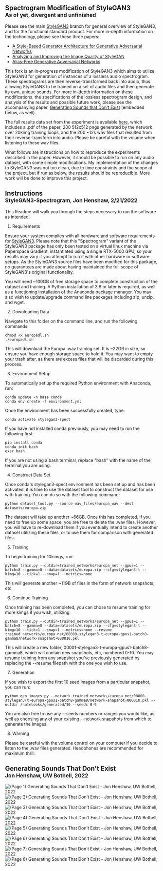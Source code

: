 ## Spectrogram Modification of StyleGAN3<br><sub>As of yet, divergent and unfinished</sub>

Please see the main [StyleGAN3](https://github.com/NVlabs/stylegan3) branch for general overview of StyleGAN3, and for the functional standard product. For more in-depth information on the technology, please see these three papers: 

- [A Style-Based Generator Architecture for Generative Adversarial Networks](https://arxiv.org/pdf/1812.04948.pdf)
- [Analyzing and Improving the Image Quality of StyleGAN](https://openaccess.thecvf.com/content_CVPR_2020/papers/Karras_Analyzing_and_Improving_the_Image_Quality_of_StyleGAN_CVPR_2020_paper.pdf)
- [Alias-Free Generative Adversarial Networks](https://arxiv.org/pdf/2106.12423.pdf)


This fork is an in-progress modification of StyleGAN3 which aims to utilize StyleGAN3 for generation of instances of a lossless audio spectrogram. These spectrograms are then reverse-transformed back into audio, thus allowing StyleGAN3 to be trained on a set of audio files and then generate its own, unique sounds. For more in-depth information on these modifications, the specifications of the lossless spectrogram design, and analysis of the results and possible future work, please see the accompanying paper, [Generating Sounds that Don't Exist](https://www.dropbox.com/s/51gqnopiid6c7nc/ML_Final_Report.pdf?dl=0) (embedded below, as well).

The full results data set from the experiment is available [here](https://www.dropbox.com/sh/e9xmdd82peo4841/AABkSsxIvJC27leHfwSCDBvDa?dl=1), which includes a .pdf of the paper, 200 512x512 pngs generated by the network over 20kimg training loops, and the 200 ~12s wav files that resulted from their reverse-transform into audio. Please be careful with the volume when listening to these wav files.

What follows are instructions on how to reproduce the experiments described in the paper. However, it should be possible to run on any audio dataset, with some simple modifications. My implementation of the changes to StyleGAN3 was not too clean, due to time constraints and the scope of the project, but if run as below, the results should be reproducible. More work will be done to improve this project.


## Instructions<br><sub>StyleGAN3-Spectrogram, Jon Henshaw, 2/21/2022</sub>


This Readme will walk you through the steps necessary to run the software as intended. 

1) Requirements

Ensure your system complies with all hardware and software requirements for [StyleGAN3](https://github.com/NVlabs/stylegan3). Please note that this "Spectrogram" variant of the StyleGAN3 package has only been tested on a virtual linux machine via Paperspace Gradient, instantiated using a single RTX-5000 GPU, so your results may vary if you attempt to run it with other hardware or software setups. As the StyleGAN3 source files have been modified for this package, no guarantees are made about having maintained the full scope of StyleGAN3's original functionality.

You will need ~100GB of free storage space to complete construction of the dataset and training. A Python installation of 3.8 or later is required, as well as a functioning installation of the Anaconda package manager. You may also wish to update/upgrade command line packages including zip, unzip, and wget.

2) Downloading Data

Navigate to this folder on the command line, and run the following commands:

	chmod +x europadl.sh
	./europadl.sh

This will download the Europa .wav training set. It is ~22GB in size, so ensure you have enough storage space to hold it. You may want to empty your trash after, as there are excess files that will be discarded during this process.

3) Environment Setup

To automatically set up the required Python environment with Anaconda, run:

	conda update -n base conda
	conda env create -f environment.yml

Once the environment has been successfully created, type:

	conda activate stylegan3-spect

If you have not installed conda previously, you may need to run the following first:

	pip install conda
	conda init bash
	exec bash

If you are not using a bash terminal, replace "bash" with the name of the terminal you are using.

4) Construct Data Set

Once conda's stylegan3-spect environment has been set up and has been activated, it is time to use the dataset tool to construct the dataset for use with training. You can do so with the following command:

	python dataset_tool.py --source wav_files/europa_wav --dest datasets/europa.zip

The dataset will take up another ~66GB. Once this has completed, if you need to free up some space, you are free to delete the .wav files. However, you will have to re-download them if you eventually intend to create another dataset utilizing these files, or to use them for comparison with generated files.

5) Training

To begin training for 10kimgs, run:

	python train.py --outdir=trained_networks/europa_net --gpus=1 --batch=8 --gamma=8 --data=datasets/europa.zip --cfg=stylegan3-t --kimg=10 --tick=1 --snap=1 --metrics=none

This will generate another ~11GB of files in the form of network snapshots, etc.

6) Continue Training

Once training has been completed, you can chose to resume training for more kimgs if you wish, utilizing:

	python train.py --outdir=trained_networks/europa_net --gpus=1 --batch=8 --gamma=8 --data=datasets/europa.zip --cfg=stylegan3-t --kimg=10 --tick=1 --snap=1 --metrics=none --resume trained_networks/europa_net/00000-stylegan3-t-europa-gpus1-batch8-gamma8/network-snapshot-000010.pkl

This will create a new folder, 00001-stylegan3-t-europa-gpus1-batch8-gamma8, which will contain new snapshots, etc, numbered 0-10. You may resume training from any snapshot you've previously generated by replacing the --resume filepath with the one you wish to use.

7) Generation

If you wish to export the first 10 seed images from a particular snapshot, you can run:

	python gen_images.py --network trained_networks/europa_net/00000-stylegan3-t-europa-gpus1-batch8-gamma8/network-snapshot-000010.pkl --outdir /notebooks/generated/10 --seeds 0-9

You are also free to use any --seeds numbers or ranges you would like, as well as choosing any of your existing --network snapshots from which to generate the images.

8) Warning

Please be careful with the volume control on your computer if you decide to listen to the .wav files generated. Headphones are recommended for maximum thrill.

## Generating Sounds That Don't Exist<br><sub>Jon Henshaw, UW Bothell, 2022</sub>
![(Page 1) Generating Sounds That Don't Exist - Jon Henshaw, UW Bothell, 2022](https://github.com/j-henshaw/stylegan3-spect/blob/main/Paper/(Page%201)%20Generating_Sounds_That_Dont_Exist%20-%20Jon%20Henshaw.png)
![(Page 2) Generating Sounds That Don't Exist - Jon Henshaw, UW Bothell, 2022](https://github.com/j-henshaw/stylegan3-spect/blob/main/Paper/(Page%202)%20Generating_Sounds_That_Dont_Exist%20-%20Jon%20Henshaw.png)
![(Page 3) Generating Sounds That Don't Exist - Jon Henshaw, UW Bothell, 2022](https://github.com/j-henshaw/stylegan3-spect/blob/main/Paper/(Page%203)%20Generating_Sounds_That_Dont_Exist%20-%20Jon%20Henshaw.png)
![(Page 4) Generating Sounds That Don't Exist - Jon Henshaw, UW Bothell, 2022](https://github.com/j-henshaw/stylegan3-spect/blob/main/Paper/(Page%204)%20Generating_Sounds_That_Dont_Exist%20-%20Jon%20Henshaw.png)
![(Page 5) Generating Sounds That Don't Exist - Jon Henshaw, UW Bothell, 2022](https://github.com/j-henshaw/stylegan3-spect/blob/main/Paper/(Page%205)%20Generating_Sounds_That_Dont_Exist%20-%20Jon%20Henshaw.png)
![(Page 6) Generating Sounds That Don't Exist - Jon Henshaw, UW Bothell, 2022](https://github.com/j-henshaw/stylegan3-spect/blob/main/Paper/(Page%206)%20Generating_Sounds_That_Dont_Exist%20-%20Jon%20Henshaw.png)
![(Page 7) Generating Sounds That Don't Exist - Jon Henshaw, UW Bothell, 2022](https://github.com/j-henshaw/stylegan3-spect/blob/main/Paper/(Page%207)%20Generating_Sounds_That_Dont_Exist%20-%20Jon%20Henshaw.png)
![(Page 8) Generating Sounds That Don't Exist - Jon Henshaw, UW Bothell, 2022](https://github.com/j-henshaw/stylegan3-spect/blob/main/Paper/(Page%208)%20Generating_Sounds_That_Dont_Exist%20-%20Jon%20Henshaw.png)
